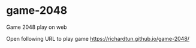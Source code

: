 # game-2048
Game 2048 play on web

Open following URL to play game
https://richardtun.github.io/game-2048/
